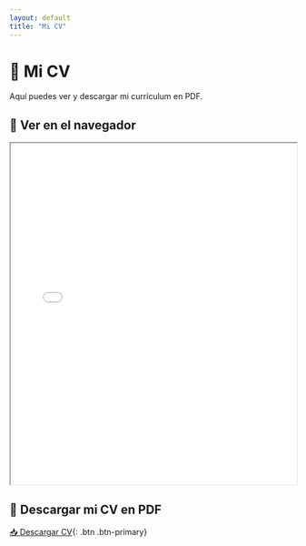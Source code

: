 ```yaml
---
layout: default
title: "Mi CV"
---
```


# 📄 Mi CV

Aquí puedes ver y descargar mi currículum en PDF.

## 🔹 **Ver en el navegador**
<iframe src="/CV/CV_Jorge_Amaya.pdf" width="100%" height="600px"></iframe>

## 🔹 **Descargar mi CV en PDF**
[📥 Descargar CV](/CV/CV_Data_Science_AI_Engineer_Jorge_Amaya.pdf){: .btn .btn-primary}
